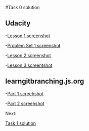 #Task 0 solution
## Udacity
-[Lesson 1 screenshot](udacity_1.jpg)

-[Problem Set 1 screenshot](udacity_2.jpg)

-[Lesson 2 screenshot](udacity_3.jpg)

-[Lesson 3 screentshot](udacity_4.jpg)

## learngitbranching.js.org
-[Part 1 screehshot](learngitbranching1.jpg)

-[Part 2 screehshot](learngitbranching2.jpg)


Next:

[Task 1 solution](https://github.com/AMashoshyna/kottans_web_test/tree/master/task_1)